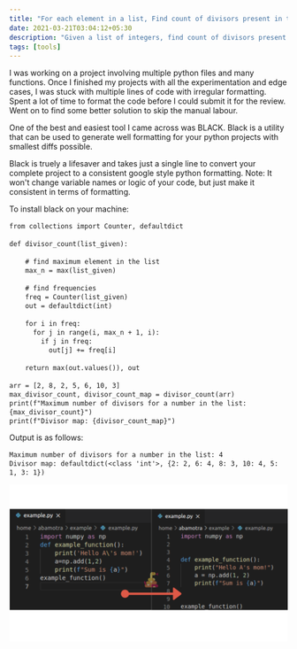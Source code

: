 ```yaml
---
title: "For each element in a list, Find count of divisors present in the list."
date: 2021-03-21T03:04:12+05:30
description: "Given a list of integers, find count of divisors present in the list. The number is divisor of itself. The list may contain duplicates. This solution solves the problem in n(log(n)) as compared to straight n^2."
tags: [tools]
---
```


I was working on a project involving multiple python files and many functions. Once I finished my projects with all the experimentation and edge cases, I was stuck with multiple lines of code with irregular formatting. Spent a lot of time to format the code before I could submit it for the review. Went on to find some better solution to skip the manual labour.

One of the best and easiest tool I came across was BLACK. Black is a utility that can be used to generate well formatting for your python projects with smallest diffs possible.

Black is truely a lifesaver and takes just a single line to convert your complete project to a consistent google style python formatting. Note: It won't change variable names or logic of your code, but just make it consistent in terms of formatting.

To install black on your machine:

~~~ {.bash}
from collections import Counter, defaultdict

def divisor_count(list_given):

    # find maximum element in the list
    max_n = max(list_given)

    # find frequencies
    freq = Counter(list_given)
    out = defaultdict(int)
 
    for i in freq:
      for j in range(i, max_n + 1, i):
        if j in freq:
          out[j] += freq[i]

    return max(out.values()), out

arr = [2, 8, 2, 5, 6, 10, 3]
max_divisor_count, divisor_count_map = divisor_count(arr)
print(f"Maximum number of divisors for a number in the list: {max_divisor_count}")
print(f"Divisor map: {divisor_count_map}")
~~~

Output is as follows:
~~~ {.bash}
Maximum number of divisors for a number in the list: 4
Divisor map: defaultdict(<class 'int'>, {2: 2, 6: 4, 8: 3, 10: 4, 5: 1, 3: 1})
~~~
![Black Before & After](https://github.com/abhishekbamotra/abhib/blob/master/exampleSite/content/posts/images/black_before_after.png?raw=true)
